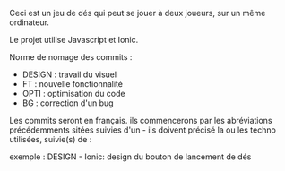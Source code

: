 Ceci est un jeu de dés qui peut se jouer à deux joueurs, sur un même ordinateur.

Le projet utilise Javascript et Ionic.

Norme de nomage des commits :

- DESIGN : travail du visuel
- FT  : nouvelle fonctionnalité 
- OPTI : optimisation du code
- BG : correction d'un bug


Les commits seront en français.
ils  commencerons par les abréviations précédemments sitées suivies d'un -
ils doivent précisé la ou les techno utilisées, suivie(s) de :

exemple : DESIGN - Ionic: design du bouton de lancement de dés